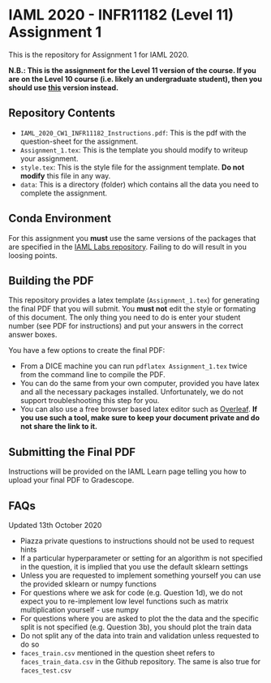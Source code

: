 # IAML 2020 - INFR11182 (Level 11) Assignment 1
This is the repository for Assignment 1 for IAML 2020.

**N.B.: This is the assignment for the Level 11 version of the course. If you are on the Level 10 course (i.e. likely an undergraduate student), then you should use [this](https://github.com/uoe-iaml/INFR10069-2020-CW1) version instead.**

## Repository Contents

 * `IAML_2020_CW1_INFR11182_Instructions.pdf`: This is the pdf with the question-sheet for the assignment.
 * `Assignment_1.tex`: This is the template you should modify to writeup your assignment.
 * `style.tex`: This is the style file for the assignment template. **Do not modify** this file in any way.
 * `data`: This is a directory (folder) which contains all the data you need to complete the assignment.

## Conda Environment

For this assignment you **must** use the same versions of the packages that are specified in the [IAML Labs repository](https://github.com/uoe-iaml/iaml-labs). 
Failing to do will result in you loosing points. 

## Building the PDF

This repository provides a latex template (`Assignment_1.tex`) for generating the final PDF that you will submit. 
You **must not** edit the style or formating of this document.
The only thing you need to do is enter your student number (see PDF for instructions) and put your answers in the correct answer boxes. 

You have a few options to create the final PDF:
* From a DICE machine you can run `pdflatex Assignment_1.tex` twice from the command line to compile the PDF. 
* You can do the same from your own computer, provided you have latex and all the necessary packages installed. Unfortunately, we do not support troubleshooting this step for you. 
* You can also use a free browser based latex editor such as [Overleaf](https://www.overleaf.com). **If you use such a tool, make sure to keep your document private and do not share the link to it.** 


## Submitting the Final PDF

Instructions will be provided on the IAML Learn page telling you how to upload your final PDF to Gradescope. 


## FAQs
Updated 13th October 2020
* Piazza private questions to instructions should not be used to request hints
* If a particular hyperparameter or setting for an algorithm is not specified in the question, it is implied that you use the default sklearn settings
* Unless you are requested to implement something yourself you can use the provided sklearn or numpy functions
* For questions where we ask for code (e.g. Question 1d), we do not expect you to re-implement low level functions such as matrix multiplication yourself - use numpy
* For questions where you are asked to plot the the data and the specific split is not specified (e.g. Question 3b), you should plot the train data
* Do not split any of the data into train and validation unless requested to do so
* `faces_train.csv` mentioned in the question sheet refers to `faces_train_data.csv` in the Github repository. The same is also true for `faces_test.csv`
